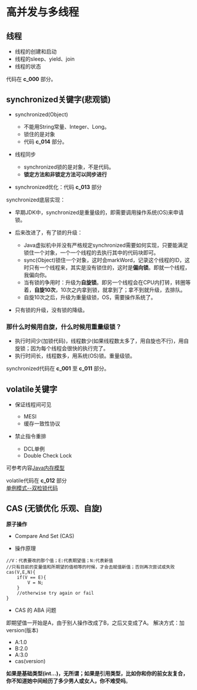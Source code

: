 # 高并发与多线程

## 线程
- 线程的创建和启动
- 线程的sleep、yield、join
- 线程的状态

代码在 **c_000** 部分。

## synchronized关键字(悲观锁)

- synchronized(Object)
    - 不能用String常量、Integer、Long。
    - 锁住的是对象
    - 代码 **c_014** 部分。

- 线程同步
    - synchronized锁的是对象，不是代码。
    - **锁定方法和非锁定方法可以同步进行**
    
- synchronized优化：代码 **c_013** 部分

synchronized底层实现：
- 早期JDK中，synchronized是重量级的，即需要调用操作系统(OS)来申请锁。
- 后来改进了，有了锁的升级：
    - Java虚拟机中并没有严格规定synchronized需要如何实现，只要能满足锁住一个对象，一个一个线程的去执行其中的代码块即可。
    - sync(Object)锁住一个对象，这时会markWord，记录这个线程的ID，这时只有一个线程来，其实是没有锁住的，这时是**偏向锁**。即就一个线程，我偏向你。
    - 当有锁的争用时：升级为**自旋锁**。即另一个线程会在CPU内打转，转圈等着，**自旋10次**，10次之内拿到锁，就拿到了；拿不到就升级，去排队。
    - 自旋10次之后，升级为重量级锁，OS，需要操作系统了。
    
- 只有锁的升级，没有锁的降级。

### 那什么时候用自旋，什么时候用重量级锁？
- 执行时间少(加锁代码)，线程数少(如果线程数太多了，用自旋也不行)，用自旋锁；因为每个线程会很快的执行完了。
- 执行时间长，线程数多，用系统(OS)锁。重量级锁。

synchronized代码在 **c_001** 至 **c_011** 部分。

## volatile关键字
- 保证线程间可见
    - MESI
    - 缓存一致性协议
    
- 禁止指令重排
    - DCL单例
    - Double Check Lock
    
可参考内容[Java内存模型](http://www.cnblogs.com/nexiyi/p/java_memory_model_and_thread.html)

volatile代码在 **c_012** 部分  
[单例模式--双检锁代码](https://github.com/wangwren/DesignPatterns/blob/master/src/main/java/com/wangwren/singleton/Singleton05.java)


## CAS (无锁优化 乐观、自旋)
**原子操作**

- Compare And Set (CAS)

- 操作原理

```
//V：代表要改的那个值；E:代表期望值；N:代表新值
//只有目前的变量值和所期望的值相等的时候，才会去赋值新值；否则再次尝试或失败
cas(V,E,N){
    if(V == E){
        V = N;
    }
    //otherwise try again or fail
}
```

- CAS 的 ABA 问题

即期望值一开始是A，由于别人操作改成了B，之后又变成了A。
解决方式：加version(版本)
- A:1.0
- B:2.0
- A:3.0
- cas(version)

**如果是基础类型(int...)，无所谓；如果是引用类型，比如你和你的前女友复合，你不知道她中间经历了多少男人或女人，你不难受吗**。
